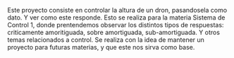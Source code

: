 Este proyecto consiste en controlar la altura de un dron, pasandosela como dato. Y ver como este responde.
Esto se realiza para la materia Sistema de Control 1, donde prentendemos observar los distintos tipos de respuestas: criticamente amoritiguada, sobre amortiguada, sub-amortiguada. Y otros temas relacionados a control.
Se realiza con la idea de mantener un proyecto para futuras materias, y que este nos sirva como base.


